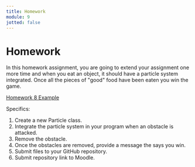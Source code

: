 ```yaml
---
title: Homework
module: 9
jotted: false
---
```


# Homework

In this homework assignment, you are going to extend your assignment one more time and when you eat an object, it should have a particle system integrated. Once all the pieces of "good" food have been eaten you win the game.

<a href="https://github.com/Montana-Media-Arts/220_CreativeCoding2-Spring2023-Samples/tree/main/Homework%207" target="_new">Homework 8 Example</a>

Specifics:

1. Create a new Particle class.
2. Integrate the particle system in your program when an obstacle is attacked.
3. Remove the obstacle.
4. Once the obstacles are removed, provide a message the says you win.
5. Submit files to your GitHub repository.
6. Submit repository link to Moodle.